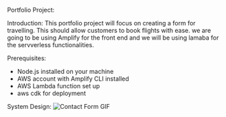 Portfolio Project:

Introduction:
This portfolio project will focus on creating a form for travelling. This should allow customers to book flights with ease. we are going to be using Amplify for the front end and we will be using lamaba for the servverless functionalities.

Prerequisites:
- Node.js installed on your machine
- AWS account with Amplify CLI installed
- AWS Lambda function set up
- aws cdk for deployment

System Design:
![Contact Form GIF](system_design/contact_form.gif)

